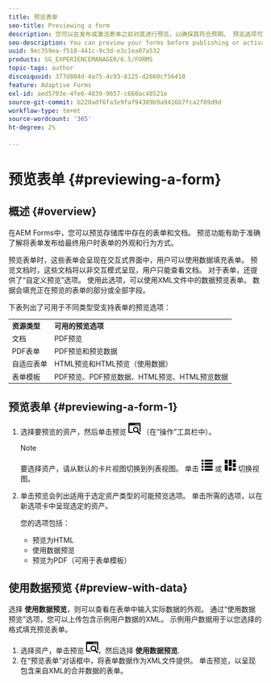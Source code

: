 ```yaml
---
title: 预览表单
seo-title: Previewing a form
description: 您可以在发布或激活表单之前对其进行预览，以确保其符合预期。 预览选项可能因支持的表单类型而异。
seo-description: You can preview your forms before publishing or activating to ensure it meets the expectations. Preview options may vary across the supported form types.
uuid: 9ec359ea-f518-441c-9c3d-e3c1ea07a532
products: SG_EXPERIENCEMANAGER/6.5/FORMS
topic-tags: author
discoiquuid: 377d804d-4a75-4c93-8125-d2660cf56418
feature: Adaptive Forms
exl-id: aed5703e-4fe6-4839-9657-c660ac48521e
source-git-commit: b220adf6fa3e9faf94389b9a9416b7fca2f89d9d
workflow-type: tm+mt
source-wordcount: '365'
ht-degree: 2%

---
```


# 预览表单 {#previewing-a-form}

## 概述 {#overview}

在AEM Forms中，您可以预览存储库中存在的表单和文档。 预览功能有助于准确了解将表单发布给最终用户时表单的外观和行为方式。

预览表单时，这些表单会呈现在交互式界面中，用户可以使用数据填充表单。 预览文档时，这些文档将以非交互模式呈现，用户只能查看文档。 对于表单，还提供了“自定义预览”选项。 使用此选项，可以使用XML文件中的数据预览表单。 数据会填充正在预览的表单的部分或全部字段。

下表列出了可用于不同类型受支持表单的预览选项：

<table>
 <tbody>
  <tr>
   <td><strong>资源类型</strong><br /> </td>
   <td><strong>可用的预览选项</strong><br /> </td>
  </tr>
  <tr>
   <td>文档</td>
   <td>PDF预览</td>
  </tr>
  <tr>
   <td>PDF表单</td>
   <td>PDF预览和预览数据<br /> </td>
  </tr>
  <tr>
   <td>自适应表单</td>
   <td>HTML预览和HTML预览（使用数据）</td>
  </tr>
  <tr>
   <td>表单模板</td>
   <td>PDF预览、PDF预览数据、HTML预览、HTML预览数据<br /> </td>
  </tr>
 </tbody>
</table>

## 预览表单 {#previewing-a-form-1}

1. 选择要预览的资产，然后单击预览 ![aem6forms_preview](assets/aem6forms_preview.png) （在“操作”工具栏中）。

   >[!NOTE]
   >
   >要选择资产，请从默认的卡片视图切换到列表视图。 单击 ![aem6forms_viewlist](assets/aem6forms_viewlist.png) 或 ![aem6forms_viewcard](assets/aem6forms_viewcard.png) 切换视图。

1. 单击预览会列出适用于选定资产类型的可能预览选项。 单击所需的选项，以在新选项卡中呈现选定的资产。

   您的选项包括：

   * 预览为HTML
   * 使用数据预览
   * 预览为PDF（可用于表单模板）

## 使用数据预览 {#preview-with-data}

选择 **使用数据预览**，则可以查看在表单中输入实际数据的外观。 通过“使用数据预览”选项，您可以上传包含示例用户数据的XML。 示例用户数据用于以您选择的格式填充预览表单。

1. 选择资产，单击预览 ![aem6forms_preview](assets/aem6forms_preview.png)，然后选择 **使用数据预览**.
1. 在“预览表单”对话框中，将表单数据作为XML文件提供。 单击预览，以呈现包含来自XML的合并数据的表单。
